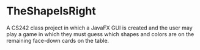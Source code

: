 # TheShapeIsRight

A CS242 class project in which a JavaFX GUI is created 
and the user may play a game in which they must guess which
shapes and colors are on the remaining face-down cards
on the table.